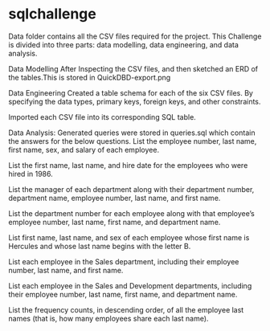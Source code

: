 # sqlchallenge
Data folder contains all the CSV files required for the project.
This Challenge is divided into three parts: data modelling, data engineering, and data analysis.

Data Modelling
After Inspecting the CSV files, and then sketched an ERD of the tables.This is stored in QuickDBD-export.png

Data Engineering
Created a table schema for each of the six CSV files. By specifying the data types, primary keys, foreign keys, and other constraints.


Imported each CSV file into its corresponding SQL table.


Data Analysis: Generated queries were stored in queries.sql which contain the answers for the below questions.
List the employee number, last name, first name, sex, and salary of each employee.

List the first name, last name, and hire date for the employees who were hired in 1986.

List the manager of each department along with their department number, department name, employee number, last name, and first name.

List the department number for each employee along with that employee’s employee number, last name, first name, and department name.

List first name, last name, and sex of each employee whose first name is Hercules and whose last name begins with the letter B.

List each employee in the Sales department, including their employee number, last name, and first name.

List each employee in the Sales and Development departments, including their employee number, last name, first name, and department name.

List the frequency counts, in descending order, of all the employee last names (that is, how many employees share each last name).
